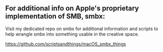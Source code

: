 ## For additional info on Apple's proprietary implementation of SMB, smbx:

Visit my dedicated repo on smbx for additional information and scripts to help wrangle smbx into something usable in the creative space.

https://github.com/scriptsandthings/macOS_smbx_things
